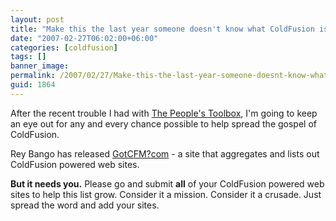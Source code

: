 ```yaml
---
layout: post
title: "Make this the last year someone doesn't know what ColdFusion is!"
date: "2007-02-27T06:02:00+06:00"
categories: [coldfusion]
tags: []
banner_image: 
permalink: /2007/02/27/Make-this-the-last-year-someone-doesnt-know-what-ColdFusion-is
guid: 1864
---
```


After the recent trouble I had with <a href="http://www.thepeoplestoolbox.com/programmers/">The People's Toolbox</a>, I'm going to keep an eye out for any and every chance possible to help spread the gospel of ColdFusion. 

Rey Bango has released <a href="http://www.gotcfm.com/">GotCFM?com</a> - a site that aggregates and lists out ColdFusion powered web sites.

<b>But it needs you.</b> Please go and submit <b>all</b> of your ColdFusion powered web sites to help this list grow. Consider it a mission. Consider it a crusade. Just spread the word and add your sites.
